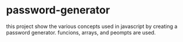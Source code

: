 # password-generator
this project show the various concepts used in javascript by creating a password generator.
funcions, arrays, and peompts are used.
